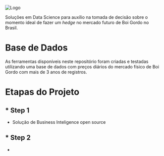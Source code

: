 ![Logo](https://github.com/Thaleslsilva/DataCattle/blob/master/Logo3.jpg)

Soluções em Data Science para auxílio na tomada de decisão sobre o momento ideal de fazer um *hedge* no mercado futuro de Boi Gordo no Brasil.

# Base de Dados

As ferramentas disponíveis neste repositório foram criadas e testadas utilizando uma base de dados com preços diários do mercado físico de Boi Gordo com mais de 3 anos de registros.

# Etapas do Projeto

## * Step 1
  * Solução de Business Inteligence open source

## * Step 2
  * 
